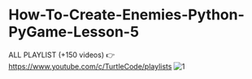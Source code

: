 # How-To-Create-Enemies-Python-PyGame-Lesson-5
ALL PLAYLIST (+150 videos) 👉 https://www.youtube.com/c/TurtleCode/playlists
![1](https://user-images.githubusercontent.com/85156399/173355856-af9209a3-9b40-4ca4-9635-6cb04d19e99a.png)
